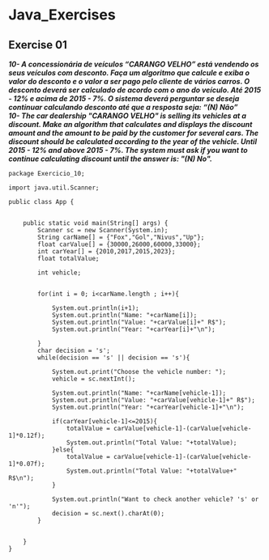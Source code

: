 # Java_Exercises
## Exercise 01
***10- A concessionária de veículos “CARANGO VELHO” está vendendo os seus veículos com desconto. Faça um algoritmo que 
      calcule e exiba o valor do desconto e o valor a ser pago pelo cliente de vários carros. O desconto deverá ser calculado 
      de acordo com o ano do veículo. Até 2015 - 12% e acima de 2015 - 7%. O sistema deverá perguntar se deseja continuar calculando 
      desconto até que a resposta seja: “(N) Não”***<br>
***10- The car dealership "CARANGO VELHO" is selling its vehicles at a discount. Make an algorithm that calculates and displays
      the discount amount and the amount to be paid by the customer for several cars. The discount should be calculated according 
      to the year of the vehicle. Until 2015 - 12% and above 2015 - 7%. The system must ask if you want to continue calculating discount
      until the answer is: "(N) No".***
``` 
package Exercicio_10;

import java.util.Scanner;

public class App {
    
    
    public static void main(String[] args) {
        Scanner sc = new Scanner(System.in);
        String carName[] = {"Fox","Gol","Nivus","Up"};
        float carValue[] = {30000,26000,60000,33000};
        int carYear[] = {2010,2017,2015,2023};
        float totalValue;
        
        int vehicle;
        
        
        for(int i = 0; i<carName.length ; i++){
            
            System.out.println(i+1);
            System.out.println("Name: "+carName[i]);
            System.out.println("Value: "+carValue[i]+" R$");
            System.out.println("Year: "+carYear[i]+"\n");
            
        }
        char decision = 's';
        while(decision == 's' || decision == 's'){
            
            System.out.print("Choose the vehicle number: ");
            vehicle = sc.nextInt();
            
            System.out.println("Name: "+carName[vehicle-1]);
            System.out.println("Value: "+carValue[vehicle-1]+" R$");
            System.out.println("Year: "+carYear[vehicle-1]+"\n");
            
            if(carYear[vehicle-1]<=2015){
                totalValue = carValue[vehicle-1]-(carValue[vehicle-1]*0.12f);
                System.out.println("Total Value: "+totalValue);
            }else{
                totalValue = carValue[vehicle-1]-(carValue[vehicle-1]*0.07f);
                System.out.println("Total Value: "+totalValue+" R$\n");
            }
            
            System.out.println("Want to check another vehicle? 's' or 'n'");
            decision = sc.next().charAt(0);
        }
        
        
    }
}

```
